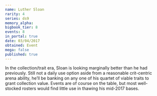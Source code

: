 ```yaml
---
name: Luther Sloan
rarity: 4
series: ds9
memory_alpha:
bigbook_tier: 8
events: 8
in_portal: true
date: 03/04/2017
obtained: Event
mega: false
published: true
---
```


In the collection/trait era, Sloan is looking marginally better than he had previously. Still not a daily use option aside from a reasonable crit-centric arena ability, he’ll be banking on any one of his quartet of viable traits to grant collection value. Events are of course on the table, but most well-stocked rosters would find little use in thawing his mid-2017 bases.
